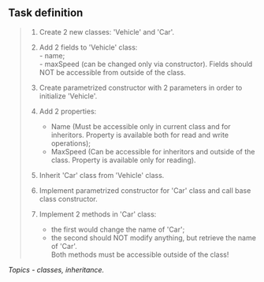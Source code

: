 ## Task definition ##

> 1) Create 2 new classes: 'Vehicle' and 'Car'.  
>
> 2) Add 2 fields to 'Vehicle' class:  
	  - name;  
	  - maxSpeed (can be changed only via constructor).
>    Fields should NOT be accessible from outside of the class.
> 
> 3) Create parametrized constructor with 2 parameters in order to initialize 'Vehicle'.  
> 
> 4) Add 2 properties:  
>	  - Name (Must be accessible only in current class and for inheritors. Property is available both for read and write operations);
>	  - MaxSpeed (Can be accessible for inheritors and outside of the class. Property is available only for reading).  
>
> 5) Inherit 'Car' class from 'Vehicle' class.
> 
> 6) Implement parametrized constructor for 'Car' class and call base class constructor.
> 
> 7) Implement 2 methods in 'Car' class:  
> 	  - the first would change the name of 'Car';  
> 	  - the second should NOT modify anything, but retrieve the name of 'Car'.  
>    Both methods must be accessible outside of the class!
      
*Topics - classes, inheritance.*
